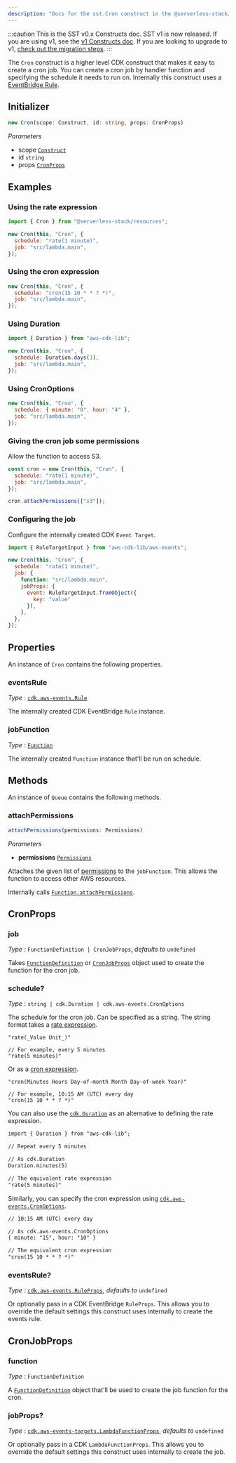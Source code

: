 ```yaml
---
description: "Docs for the sst.Cron construct in the @serverless-stack/resources package. This construct creates a CDK event rule."
---
```


:::caution
This is the SST v0.x Constructs doc. SST v1 is now released. If you are using v1, see the [v1 Constructs doc](/constructs). If you are looking to upgrade to v1, [check out the migration steps](/constructs/v0/migration).
:::

The `Cron` construct is a higher level CDK construct that makes it easy to create a cron job. You can create a cron job by handler function and specifying the schedule it needs to run on. Internally this construct uses a [EventBridge Rule](https://docs.aws.amazon.com/cdk/api/v2/docs/aws-cdk-lib.aws_events.Rule.html).

## Initializer

```ts
new Cron(scope: Construct, id: string, props: CronProps)
```

_Parameters_

- scope [`Construct`](https://docs.aws.amazon.com/cdk/api/v2/docs/constructs.Construct.html)
- id `string`
- props [`CronProps`](#cronprops)

## Examples

### Using the rate expression

```js
import { Cron } from "@serverless-stack/resources";

new Cron(this, "Cron", {
  schedule: "rate(1 minute)",
  job: "src/lambda.main",
});
```

### Using the cron expression

```js
new Cron(this, "Cron", {
  schedule: "cron(15 10 * * ? *)",
  job: "src/lambda.main",
});
```

### Using Duration

```js
import { Duration } from "aws-cdk-lib";

new Cron(this, "Cron", {
  schedule: Duration.days(1),
  job: "src/lambda.main",
});
```

### Using CronOptions

```js
new Cron(this, "Cron", {
  schedule: { minute: "0", hour: "4" },
  job: "src/lambda.main",
});
```

### Giving the cron job some permissions

Allow the function to access S3.

```js {6}
const cron = new Cron(this, "Cron", {
  schedule: "rate(1 minute)",
  job: "src/lambda.main",
});

cron.attachPermissions(["s3"]);
```

### Configuring the job

Configure the internally created CDK `Event Target`.

```js {7-11}
import { RuleTargetInput } from "aws-cdk-lib/aws-events";

new Cron(this, "Cron", {
  schedule: "rate(1 minute)",
  job: {
    function: "src/lambda.main",
    jobProps: {
      event: RuleTargetInput.fromObject({
        key: "value"
      }),
    },
  },
});
```

## Properties

An instance of `Cron` contains the following properties.

### eventsRule

_Type_ : [`cdk.aws-events.Rule`](https://docs.aws.amazon.com/cdk/api/v2/docs/aws-cdk-lib.aws_events.Rule.html)

The internally created CDK EventBridge `Rule` instance.

### jobFunction

_Type_ : [`Function`](Function.md)

The internally created `Function` instance that'll be run on schedule.

## Methods

An instance of `Queue` contains the following methods.

### attachPermissions

```ts
attachPermissions(permissions: Permissions)
```

_Parameters_

- **permissions** [`Permissions`](./Permissions)

Attaches the given list of [permissions](./Permissions) to the `jobFunction`. This allows the function to access other AWS resources.

Internally calls [`Function.attachPermissions`](Function.md#attachpermissions).

## CronProps

### job

_Type_ : `FunctionDefinition | CronJobProps`, _defaults to_ `undefined`

Takes [`FunctionDefinition`](Function.md#functiondefinition) or [`CronJobProps`](#cronjobprops) object used to create the function for the cron job.

### schedule?

_Type_ : `string | cdk.Duration | cdk.aws-events.CronOptions`

The schedule for the cron job. Can be specified as a string. The string format takes a [rate expression](https://docs.aws.amazon.com/lambda/latest/dg/services-cloudwatchevents-expressions.html).

```
"rate(_Value Unit_)"

// For example, every 5 minutes
"rate(5 minutes)"
```

Or as a [cron expression](https://en.wikipedia.org/wiki/Cron#CRON_expression).

```
"cron(Minutes Hours Day-of-month Month Day-of-week Year)"

// For example, 10:15 AM (UTC) every day
"cron(15 10 * * ? *)"
```

You can also use the [`cdk.Duration`](https://docs.aws.amazon.com/cdk/api/v2/docs/aws-cdk-lib.Duration.html) as an alternative to defining the rate expression.

```txt {6}
import { Duration } from "aws-cdk-lib";

// Repeat every 5 minutes

// As cdk.Duration
Duration.minutes(5)

// The equivalent rate expression
"rate(5 minutes)"
```

Similarly, you can specify the cron expression using [`cdk.aws-events.CronOptions`](https://docs.aws.amazon.com/cdk/api/v2/docs/aws-cdk-lib.aws_events.CronOptions.html).

```txt {4}
// 10:15 AM (UTC) every day

// As cdk.aws-events.CronOptions
{ minute: "15", hour: "10" }

// The equivalent cron expression
"cron(15 10 * * ? *)"
```

### eventsRule?

_Type_ : [`cdk.aws-events.RuleProps`](https://docs.aws.amazon.com/cdk/api/v2/docs/aws-cdk-lib.aws_events.RuleProps.html), _defaults to_ `undefined`

Or optionally pass in a CDK EventBridge `RuleProps`. This allows you to override the default settings this construct uses internally to create the events rule.

## CronJobProps

### function

_Type_ : `FunctionDefinition`

A [`FunctionDefinition`](Function.md#functiondefinition) object that'll be used to create the job function for the cron.

### jobProps?

_Type_ : [`cdk.aws-events-targets.LambdaFunctionProps`](https://docs.aws.amazon.com/cdk/api/v2/docs/aws-cdk-lib.aws_events_targets.LambdaFunctionProps.html), _defaults to_ `undefined`

Or optionally pass in a CDK `LambdaFunctionProps`. This allows you to override the default settings this construct uses internally to create the job.
